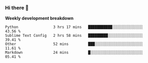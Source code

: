 ### Hi there 👋


**Weekly development breakdown**

<!--START_SECTION:waka-->
```text
Python                3 hrs 17 mins   ███████████░░░░░░░░░░░░░░   43.56 % 
Sublime Text Config   2 hrs 58 mins   █████████░░░░░░░░░░░░░░░░   39.41 % 
Other                 52 mins         ███░░░░░░░░░░░░░░░░░░░░░░   11.61 % 
Markdown              24 mins         █░░░░░░░░░░░░░░░░░░░░░░░░   05.41 %
```
<!--END_SECTION:waka-->
